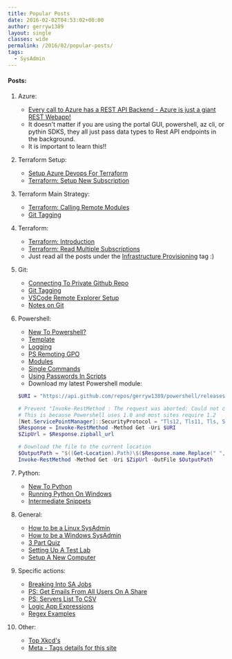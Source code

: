 ```yaml
---
title: Popular Posts
date: 2016-02-02T04:53:02+00:00
author: gerryw1389
layout: single
classes: wide
permalink: /2016/02/popular-posts/
tags:
  - SysAdmin
---
```

<!--more-->

#### Posts:

1. Azure:
   - [Every call to Azure has a REST API Backend - Azure is just a giant REST Webapp!](https://automationadmin.com/2022/10/tf-using-az-preview-features)
   - It doesn't matter if you are using the portal GUI, powershell, az cli, or pythin SDKS, they all just pass data types to Rest API endpoints in the background.
   - It is important to learn this!!

1. Terraform Setup:
   - [Setup Azure Devops For Terraform](https://automationadmin.com/2022/05/setup-azdo-terraform/)
   - [Terraform: Setup New Subscription](https://automationadmin.com/2022/10/tf-new-subscription)

1. Terraform Main Strategy:
   - [Terraform: Calling Remote Modules](https://automationadmin.com/2022/08/calling-remote-modules)
   - [Git Tagging](https://automationadmin.com/2022/08/git-tagging)

2. Terraform:
   - [Terraform: Introduction](https://automationadmin.com/2022/07/tf-intro)
   - [Terraform: Read Multiple Subscriptions](https://automationadmin.com/2022/08/tf-read-multiple-subs)
   - Just read all the posts under the [Infrastructure Provisioning](https://automationadmin.com/tags/#infrastructureprovisioning) tag :)

3. Git:
   - [Connecting To Private Github Repo](https://automationadmin.com/2018/02/connect-to-github-private-repo/)
   - [Git Tagging](https://automationadmin.com/2022/08/git-tagging)
   - [VSCode Remote Explorer Setup](https://automationadmin.com/2022/08/vscode-remote-explorer-setup)
   - [Notes on Git](https://automationadmin.com/2019/06/notes-on-git/)

4. Powershell:
   - [New To Powershell?](https://automationadmin.com/2018/02/new-to-powershell/)
   - [Template](https://automationadmin.com/2016/11/ps-template-script/)
   - [Logging](https://automationadmin.com/2017/09/ps-why-I-use-my-template-for-logging/)
   - [PS Remoting GPO](https://automationadmin.com/2019/05/gpo-enable-psremoting-over-https/)
   - [Modules](https://automationadmin.com/2018/01/ps-moving-to-modules-pt-2/)
   - [Single Commands](https://automationadmin.com/tags/#ps-one-liners)
   - [Using Passwords In Scripts](https://automationadmin.com/2016/05/using-passwords-with-powershell/)
   - Download my latest Powershell module:

   ```powershell
   $URI = "https://api.github.com/repos/gerryw1389/powershell/releases/latest"

   # Prevent "Invoke-RestMethod : The request was aborted: Could not create SSL/TLS secure channel."
   # This is because Powershell uses 1.0 and most sites require 1.2
   [Net.ServicePointManager]::SecurityProtocol = "Tls12, Tls11, Tls, Ssl3"
   $Response = Invoke-RestMethod -Method Get -Uri $URI
   $ZipUrl = $Response.zipball_url

   # Download the file to the current location
   $OutputPath = "$((Get-Location).Path)\$($Response.name.Replace(" ","-")).zip"
   Invoke-RestMethod -Method Get -Uri $ZipUrl -OutFile $OutputPath
   ```

5. Python:
   - [New To Python](https://automationadmin.com/2020/11/new-to-python)
   - [Running Python On Windows](https://automationadmin.com/2020/02/setup-portable-python-scripts-on-windows)
   - [Intermediate Snippets](https://automationadmin.com/2020/06/python-intermediate-snippets)

6. General:
   - [How to be a Linux SysAdmin](https://automationadmin.com/2016/05/how-to-become-a-linux-sysadmin/) 
   - [How to be a Windows SysAdmin](https://automationadmin.com/2016/06/how-to-be-a-windows-sysadmin/) 
   - [3 Part Quiz](https://automationadmin.com/2018/05/general-knowledge-quiz/)
   - [Setting Up A Test Lab](https://automationadmin.com/2016/12/setting-up-a-lab-using-only-virtual-box/)
   - [Setup A New Computer](https://automationadmin.com/2020/07/chocolatey-computer-refresh)

7. Specific actions:
   - [Breaking Into SA Jobs](https://automationadmin.com/2016/05/breaking-into-sa-jobs/)
   - [PS: Get Emails From All Users On A Share](https://automationadmin.com/2018/11/common-workflow-get-email-addresses-for-all-users-on-a-share/)
   - [PS: Servers List To CSV](https://automationadmin.com/2019/06/servers-list-to-csv/)
   - [Logic App Expressions](https://automationadmin.com/2020/05/logic-app-expressions)
   - [Regex Examples](https://automationadmin.com/2017/02/regex-examples/)

8. Other:
   - [Top Xkcd's](https://automationadmin.com/2018/08/top-xkcds/)
   - [Meta - Tags details for this site](https://automationadmin.com/2016/01/tags-details/)
